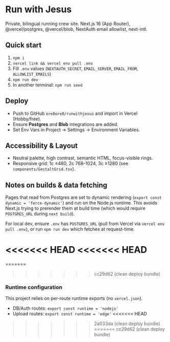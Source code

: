# Run with Jesus

Private, bilingual running crew site. Next.js 16 (App Router), @vercel/postgres, @vercel/blob, NextAuth email allowlist, next-intl.

## Quick start
1. `npm i`
2. `vercel link && vercel env pull .env`
3. Fill `.env` values (`NEXTAUTH_SECRET`, `EMAIL_SERVER`, `EMAIL_FROM`, `ALLOWLIST_EMAILS`)
4. `npm run dev`
5. In another terminal: `npm run seed`

## Deploy
- Push to GitHub `ore0ore0/runwithjesus` and import in Vercel (Hobby/free).
- Ensure **Postgres** and **Blob** integrations are added.
- Set Env Vars in Project → Settings → Environment Variables.

## Accessibility & Layout
- Neutral palette, high contrast, semantic HTML, focus-visible rings.
- Responsive grid: 1c ≤480, 2c 768–1024, 3c ≥1280 (see `components/GestaltGrid.tsx`).

## Notes on builds & data fetching
Pages that read from Postgres are set to dynamic rendering (`export const dynamic = 'force-dynamic'`) and run on the Node.js runtime.
This avoids Next.js trying to prerender them at build time (which would require `POSTGRES_URL` during `next build`).

For local dev, ensure `.env` has `POSTGRES_URL` (pull from Vercel via `vercel env pull .env`), or run `npm run dev` which fetches at request-time.

<<<<<<< HEAD
<<<<<<< HEAD
=======
=======
>>>>>>> cc29d62 (clean deploy bundle)


### Runtime configuration
This project relies on per-route runtime exports (no `vercel.json`).
- DB/Auth routes: `export const runtime = 'nodejs'`
- Upload routes: `export const runtime = 'edge'`
<<<<<<< HEAD
>>>>>>> 2a033da (clean deploy bundle)
=======
>>>>>>> cc29d62 (clean deploy bundle)

